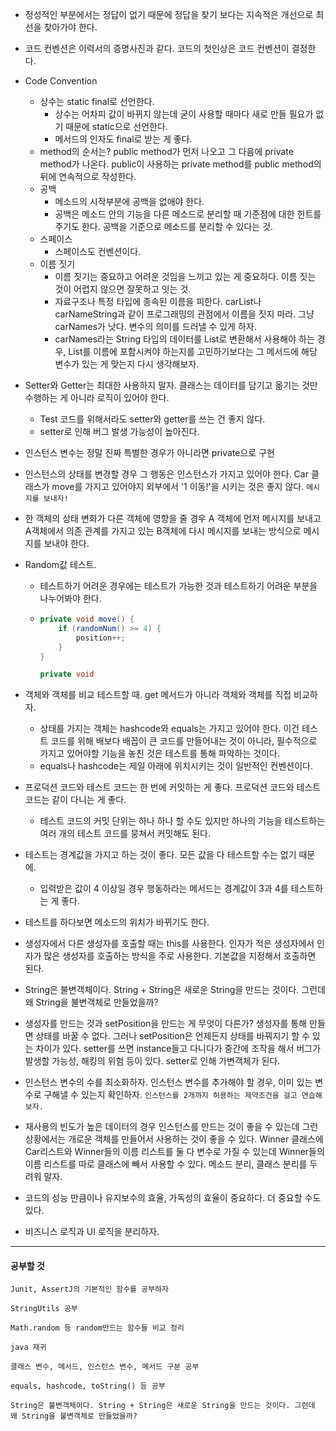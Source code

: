 - 정성적인 부분에서는 정답이 없기 때문에 정답을 찾기 보다는 지속적은 개선으로 최선을 찾아가야 한다.



- 코드 컨벤션은 이력서의 증명사진과 같다. 코드의 첫인상은 코드 컨벤션이 결정한다.

- Code Convention

  - 상수는 static final로 선언한다. 
    - 상수는 어차피 값이 바뀌지 않는데 굳이 사용할 때마다 새로 만들 필요가 없기 때문에 static으로 선언한다.
    - 메서드의 인자도 final로 받는 게 좋다. 
  - method의 순서는? public method가 먼저 나오고 그 다음에 private method가 나온다. public이 사용하는 private method를 public method의 뒤에 연속적으로 작성한다. 
  - 공백
    - 메소드의 시작부분에 공백을 없애야 한다.
    - 공백은 메소드 안의 기능을 다른 메소드로 분리할 때 기준점에 대한 힌트를 주기도 한다. 공백을 기준으로 메소드를 분리할 수 있다는 것.
  - 스페이스
    - 스페이스도 컨벤션이다.
  - 이름 짓기
    - 이름 짓기는 중요하고 어려운 것임을 느끼고 있는 게 중요하다. 이름 짓는 것이 어렵지 않으면 잘못하고 잇는 것.
    - 자료구조나 특정 타입에 종속된 이름을 피한다. carList나 carNameString과 같이 프로그래밍의 관점에서 이름을 짓지 마라. 그냥 carNames가 낫다. 변수의 의미를 드러낼 수 있게 하자. 
    - carNames라는 String 타입의 데이터를 List로 변환해서 사용해야 하는 경우, List를 이름에 포함시켜야 하는지를 고민하기보다는 그 메서드에 해당 변수가 있는 게 맞는지 다시 생각해보자. 

  

- Setter와 Getter는 최대한 사용하지 말자. 클래스는 데이터를 담기고 옮기는 것만 수행하는 게 아니라 로직이 있어야 한다. 

  - Test 코드를 위해서라도 setter와 getter를 쓰는 건 좋지 않다. 
  - setter로 인해 버그 발생 가능성이 높아진다.

- 인스턴스 변수는 정말 진짜 특별한 경우가 아니라면 private으로 구현

- 인스턴스의 상태를 변경할 경우 그 행동은 인스턴스가 가지고 있어야 한다. Car 클래스가 move를 가지고 있어야지 외부에서 '1 이동!'을 시키는 것은 좋지 않다. `메시지를 보내자!`

- 한 객체의 상태 변화가 다른 객체에 영향을 줄 경우 A 객체에 먼저 메시지를 보내고 A객체에서 의존 관계를 가지고 있는 B객체에 다시 메시지를 보내는 방식으로 메시지를 보내야 한다.

- Random값 테스트.

  - 테스트하기 어려운 경우에는 테스트가 가능한 것과 테스트하기 어려운 부분을 나누어봐야 한다. 

  - ```java
    private void move() {
        if (randomNum() >= 4) {
            position++;
        }
    }
    
    private void
    ```

- 객체와 객체를 비교 테스트할 때. get 메서드가 아니라 객체와 객체를 직접 비교하자. 
  - 상태를 가지는 객체는 hashcode와 equals는 가지고 있어야 한다. 이건 테스트 코드를 위해 배보다 배꼽이 큰 코드를 만들어내는 것이 아니라, 필수적으로 가지고 있어야할 기능을 놓친 것은 테스트를 통해 파악하는 것이다.
  - equals나 hashcode는 제일 아래에 위치시키는 것이 일반적인 컨벤션이다.



- 프로덕션 코드와 테스트 코드는 한 번에 커밋하는 게 좋다. 프로덕션 코드와 테스트 코드는 같이 다니는 게 좋다.
  - 테스트 코드의 커밋 단위는 하나 하나 할 수도 있지만 하나의 기능을 테스트하는 여러 개의 테스트 코드를 뭉쳐서 커밋해도 된다. 
- 테스트는 경계값을 가지고 하는 것이 좋다. 모든 값을 다 테스트할 수는 없기 때문에.
  - 입력받은 값이 4 이상일 경우 행동하라는 메서드는 경계값이 3과 4를 테스트하는 게 좋다.
- 테스트를 하다보면 메소드의 위치가 바뀌기도 한다. 

- 생성자에서 다른 생성자를 호출할 때는 this를 사용한다. 인자가 적은 생성자에서 인자가 많은 생성자를 호출하는 방식을 주로 사용한다. 기본값을 지정해서 호출하면 된다. 

- String은 불변객체이다. String + String은 새로운 String을 만드는 것이다. 그런데 왜 String을 불변객체로 만들었을까?

- 생성자를 만드는 것과 setPosition을 만드는 게 무엇이 다른가? 생성자를 통해 만들면 상태를 바꿀 수 없다. 그러나 setPosition은 언제든지 상태를 바꿔지기 할 수 있는 차이가 있다. setter를 쓰면 instance들고 다니다가 중간에 조작을 해서 버그가 발생할 가능성, 해킹의 위험 등이 있다. setter로 인해 가변객체가 된다. 



- 인스턴스 변수의 수를 최소화하자. 인스턴스 변수를 추가해야 할 경우, 이미 있는 변수로 구해낼 수 있는지 확인하자. `인스턴스를 2개까지 허용하는 제약조건을 걸고 연습해보자.`
- 재사용의 빈도가 높은 데이터의 경우 인스턴스를 만드는 것이 좋을 수 있는데 그런 상황에서는 개로운 객체를 만들어서 사용하는 것이 좋을 수 있다. Winner 클래스에 Car리스트와 Winner들의 이름 리스트를 둘 다 변수로 가질 수 있는데 Winner들의 이름 리스트를 따로 클래스에 빼서 사용할 수 있다. 메소드 분리, 클래스 분리를 두려워 말자. 
- 코드의 성능 만큼이나 유지보수의 효율, 가독성의 효율이 중요하다. 더 중요할 수도 있다. 
- 비즈니스 로직과 UI 로직을 분리하자. 



---

#### 공부할 것

`Junit, AssertJ의 기본적인 함수를 공부하자`

`StringUtils 공부`

`Math.random 등 random만드는 함수들 비교 정리`

`java 재귀`

`클래스 변수, 메서드, 인스턴스 변수, 메서드 구분 공부`

`equals, hashcode, toString() 등 공부`

`String은 불변객체이다. String + String은 새로운 String을 만드는 것이다. 그런데 왜 String을 불변객체로 만들었을까?`